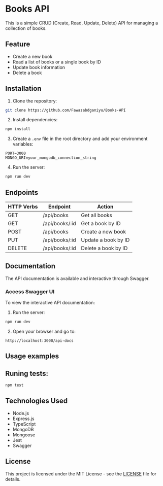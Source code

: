 # Books API
This is a simple CRUD (Create, Read, Update, Delete) API for managing a collection of books.

## Feature
- Create a new book
- Read a list of books or a single book by ID
- Update book information
- Delete a book

## Installation
1. Clone the repository:
```bash
git clone https://github.com/Fawazabdganiyu/Books-API
```
2. Install dependencies:
```bash
npm install
```
3. Create a `.env` file in the root directory and add your environment variables:
```env
PORT=3000
MONGO_URI=your_mongodb_connection_string
```
4. Run the server:
```bash
npm run dev
```

## Endpoints
| HTTP Verbs | Endpoint | Action |
| --- | --- | --- |
| GET | /api/books | Get all books |
| GET | /api/books/:id | Get a book by ID |
| POST | /api/books | Create a new book |
| PUT | /api/books/:id | Update a book by ID |
| DELETE | /api/books/:id | Delete a book by ID |

## Documentation
The API documentation is available and interactive through Swagger.

### Access Swagger UI
To view the interactive API documentation:

1. Run the server:
```bash
npm run dev
```
2. Open your browser and go to:
```
http://localhost:3000/api-docs
```

## Usage examples



## Runing tests:
```bash
npm test
```

## Technologies Used
- Node.js
- Express.js
- TypeScript
- MongoDB
- Mongoose
- Jest
- Swagger

## License
This project is licensed under the MIT License - see the [LICENSE](https://github.com/Fawazabdganiyu/Books-API/blob/main/LICENSE) file for details.
